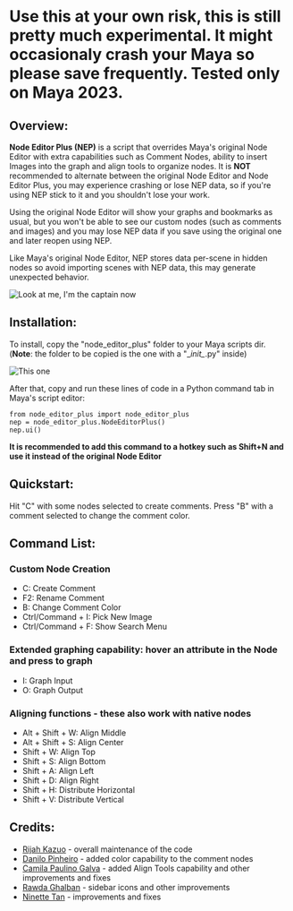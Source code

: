 # Use this at your own risk, this is still pretty much experimental. It might occasionaly crash your Maya so please save frequently. Tested only on Maya 2023.

## Overview:
**Node Editor Plus (NEP)** is a script that overrides Maya's original Node Editor with extra capabilities such as Comment Nodes, ability to insert Images into the graph and align tools to organize nodes.
It is **NOT** recommended to alternate between the original Node Editor and Node Editor Plus, you may experience crashing or lose NEP data, so if you're using NEP stick to it and you shouldn't lose your work.

Using the original Node Editor will show your graphs and bookmarks as usual, but you won't be able to see our custom nodes (such as comments and images) and you may lose NEP data if you save using the original one and later reopen using NEP.

Like Maya's original Node Editor, NEP stores data per-scene in hidden nodes so avoid importing scenes with NEP data, this may generate unexpected behavior.

![Look at me, I'm the captain now](git_img/NEP_preview.png)


## Installation:
To install, copy the "node_editor_plus" folder to your Maya scripts dir. (**Note**: the folder to be copied is the one with a "\__init\__.py" inside)

![This one](git_img/correct_folder.png)


After that, copy and run these lines of code in a Python command tab in Maya's script editor:
```
from node_editor_plus import node_editor_plus
nep = node_editor_plus.NodeEditorPlus()
nep.ui()
```
**It is recommended to add this command to a hotkey such as Shift+N and use it instead of the original Node Editor**


## Quickstart:
Hit "C" with some nodes selected to create comments. Press "B" with a comment selected to change the comment color.


## Command List:
### Custom Node Creation
+ C: Create Comment
+ F2: Rename Comment
+ B: Change Comment Color
+ Ctrl/Command + I: Pick New Image
+ Ctrl/Command + F: Show Search Menu

### Extended graphing capability: hover an attribute in the Node and press to graph
+ I: Graph Input
+ O: Graph Output

### Aligning functions - these also work with native nodes
+ Alt + Shift + W: Align Middle
+ Alt + Shift + S: Align Center
+ Shift + W: Align Top
+ Shift + S: Align Bottom
+ Shift + A: Align Left
+ Shift + D: Align Right
+ Shift + H: Distribute Horizontal
+ Shift + V: Distribute Vertical

## Credits:
+ [Rijah Kazuo](https://github.com/rijahkaz/) - overall maintenance of the code
+ [Danilo Pinheiro](https://github.com/nilouco) - added color capability to the comment nodes
+ [Camila Paulino Galva](https://github.com/campaulino) - added Align Tools capability and other improvements and fixes
+ [Rawda Ghalban](https://github.com/Ghalban) - sidebar icons and other improvements
+ [Ninette Tan](https://github.com/ntanimate) - improvements and fixes